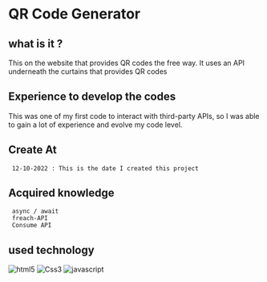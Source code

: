 # QR Code Generator 

## what is it ?
<p>
    This on the website that provides QR codes the free way. It uses an API underneath the curtains that provides QR codes  
</p>


## Experience to develop the codes  
<p>
    This was one of my first code to interact with third-party APIs, so I was able to gain a lot of experience and evolve my code level. 
</p>

## Create At
     12-10-2022 : This is the date I created this project
## Acquired knowledge 
     
     async / await 
     freach-API 
     Consume API 
##  used technology 

<div>
   <img src= "https://img.shields.io/badge/HTML5-E34F26?style=for-the-badge&logo=html5&logoColor=white" alt ="html5">
    <img src= "https://img.shields.io/badge/CSS3-1572B6?style=for-the-badge&logo=css3&logoColor=white" alt ="Css3">
     <img src= "https://img.shields.io/badge/JavaScript-F7DF1E?style=for-the-badge&logo=javascript&logoColor=blackk" alt ="javascript">
</div>
